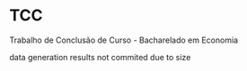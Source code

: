 # TCC
Trabalho de Conclusão de Curso - Bacharelado em Economia

data generation results not commited due to size
